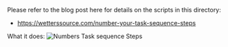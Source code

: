 Please refer to the blog post here for details on the scripts in this directory:
 * https://wetterssource.com/number-your-task-sequence-steps

What it does:
![Numbers Task sequence Steps](https://wetterssource.com/sites/default/files/inline-images/NumberTSActionShot.gif "Numbers Task Sequence Steps")
